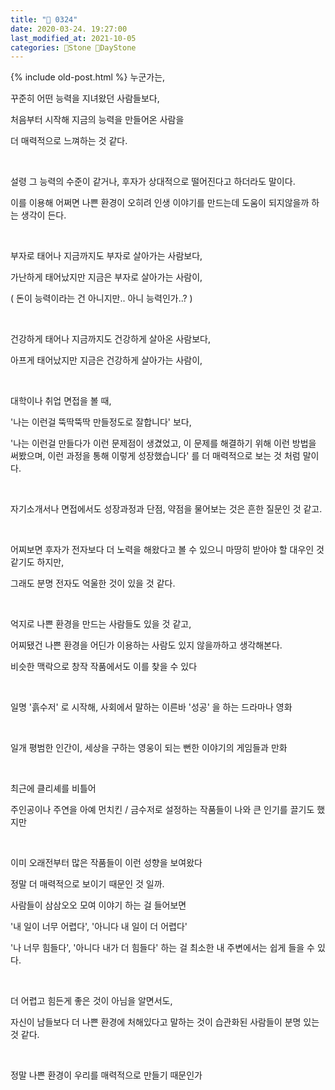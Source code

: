 ```yaml
---
title: "🌱 0324"
date: 2020-03-24. 19:27:00
last_modified_at: 2021-10-05
categories: 🗿Stone 🌱DayStone
---
```

{% include old-post.html %}
누군가는,

꾸준히 어떤 능력을 지녀왔던 사람들보다,

처음부터 시작해 지금의 능력을 만들어온 사람을

더 매력적으로 느껴하는 것 같다.

​

설령 그 능력의 수준이 같거나, 후자가 상대적으로 떨어진다고 하더라도 말이다.

 

이를 이용해 어쩌면 나쁜 환경이 오히려 인생 이야기를 만드는데 도움이 되지않을까 하는 생각이 든다.

​

부자로 태어나 지금까지도 부자로 살아가는 사람보다,

가난하게 태어났지만 지금은 부자로 살아가는 사람이,

( 돈이 능력이라는 건 아니지만.. 아니 능력인가..? )

​

건강하게 태어나 지금까지도 건강하게 살아온 사람보다,

아프게 태어났지만 지금은 건강하게 살아가는 사람이,

​

대학이나 취업 면접을 볼 때,

'나는 이런걸 뚝딱뚝딱 만들정도로 잘합니다' 보다,

'나는 이런걸 만들다가 이런 문제점이 생겼었고, 이 문제를 해결하기 위해 이런 방법을 써봤으며, 이런 과정을 통해 이렇게 성장했습니다' 를 더 매력적으로 보는 것 처럼 말이다.

​

자기소개서나 면접에서도 성장과정과 단점, 약점을 물어보는 것은 흔한 질문인 것 같고.

​

어찌보면 후자가 전자보다 더 노력을 해왔다고 볼 수 있으니 마땅히 받아야 할 대우인 것 같기도 하지만,

그래도 분명 전자도 억울한 것이 있을 것 같다.

​

억지로 나쁜 환경을 만드는 사람들도 있을 것 같고,

어찌됐건 나쁜 환경을 어딘가 이용하는 사람도 있지 않을까하고 생각해본다.

비슷한 맥락으로 창작 작품에서도 이를 찾을 수 있다

​

일명 '흙수저' 로 시작해, 사회에서 말하는 이른바 '성공' 을 하는 드라마나 영화

​

일개 평범한 인간이, 세상을 구하는 영웅이 되는 뻔한 이야기의 게임들과 만화

​

최근에 클리셰를 비틀어

주인공이나 주연을 아예 먼치킨 / 금수저로 설정하는 작품들이 나와 큰 인기를 끌기도 했지만

​

이미 오래전부터 많은 작품들이 이런 성향을 보여왔다

정말 더 매력적으로 보이기 때문인 것 일까.

사람들이 삼삼오오 모여 이야기 하는 걸 들어보면

'내 일이 너무 어렵다', '아니다 내 일이 더 어렵다'

'나 너무 힘들다', '아니다 내가 더 힘들다' 하는 걸 최소한 내 주변에서는 쉽게 들을 수 있다.

​

더 어렵고 힘든게 좋은 것이 아님을 알면서도,

자신이 남들보다 더 나쁜 환경에 처해있다고 말하는 것이 습관화된 사람들이 분명 있는 것 같다.

​

정말 나쁜 환경이 우리를 매력적으로 만들기 때문인가

​